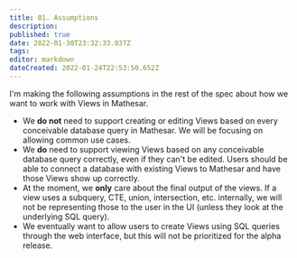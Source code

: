```yaml
---
title: 01. Assumptions
description: 
published: true
date: 2022-01-30T23:32:33.037Z
tags: 
editor: markdown
dateCreated: 2022-01-24T22:53:50.652Z
---
```


I'm making the following assumptions in the rest of the spec about how we want to work with Views in Mathesar.

- We **do not** need to support creating or editing Views based on every conceivable database query in Mathesar. We will be focusing on allowing common use cases.
- We **do** need to support viewing Views based on any conceivable database query correctly, even if they can't be edited. Users should be able to connect a database with existing Views to Mathesar and have those Views show up correctly.
- At the moment, we **only** care about the final output of the views. If a view uses a subquery, CTE, union, intersection, etc. internally, we will not be representing those to the user in the UI (unless they look at the underlying SQL query).
- We eventually want to allow users to create Views using SQL queries through the web interface, but this will not be prioritized for the alpha release.